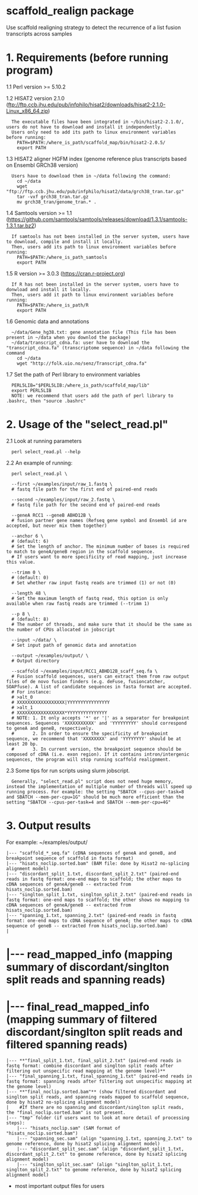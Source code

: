 # scaffold_realign package
Use scaffold realigning strategy to detect the recurrence of a list fusion transcripts across samples

# 1. Requirements (before running program)
  1.1 Perl version >= 5.10.2
  
  1.2 HISAT2 version 2.1.0 (ftp://ftp.ccb.jhu.edu/pub/infphilo/hisat2/downloads/hisat2-2.1.0-Linux_x86_64.zip)
  
      The executable files have been integrated in ~/bin/hisat2-2.1.0/, users do not have to download and install it independently.
      Users only need to add its path to linux environment variables before running: 
        PATH=$PATH:/where_is_path/scaffold_map/bin/hisat2-2.0.5/
        export PATH

  1.3 HISAT2 aligner HGFM index (genome reference plus transcripts based on Ensembl GRCh38 version) 
      
      Users have to download them in ~/data following the command:
        cd ~/data
        wget "ftp://ftp.ccb.jhu.edu/pub/infphilo/hisat2/data/grch38_tran.tar.gz"
        tar -vxf grch38_tran.tar.gz
        mv grch38_tran/genome_tran.* .
  
  1.4 Samtools version >= 1.1 (https://github.com/samtools/samtools/releases/download/1.3.1/samtools-1.3.1.tar.bz2)
      
      If samtools has not been installed in the server system, users have to download, compile and install it locally.
      Then, users add its path to linux environment variables before running:
        PATH=$PATH:/where_is_path_samtools
        export PATH
 
  1.5 R version >= 3.0.3 (https://cran.r-project.org)
      
      If R has not been installed in the server system, users have to donwload and install it locally.
      Then, users add it path to linux environment variables before running:
        PATH=$PATH:/where_is_path/R
        export PATH
    
  1.6 Genomic data and annotations
  
      ~/data/Gene_hg38.txt: gene annotation file (This file has been present in ~/data when you downlod the package)
      ~/data/transcript_cdna.fa: user have to download the "transcript_cdna.fa" (transcriptome sequence) in ~/data following the command
        cd ~/data
        wget "http://folk.uio.no/senz/Transcript_cdna.fa"
        
  1.7 Set the path of Perl library to environment variables
  
      PERL5LIB="$PERL5LIB:/where_is_path/scaffold_map/lib"
      export PERL5LIB
      NOTE: we recommend that users add the path of perl library to .bashrc, then "source .bashrc"
        
# 2. Usage of the "select_read.pl"
  2.1 Look at running parameters
      
      perl select_read.pl --help

  2.2 An example of running:
      
      perl select_read.pl \
      
      --first ~/examples/input/raw_1.fastq \ 
      # fastq file path for the first end of paired-end reads
      
      --second ~/examples/input/raw_2.fastq \
      # fastq file path for the second end of paired-end reads
      
      --geneA RCC1 --geneB ABHD12B \
      # fusion partner gene names (Refseq gene symbol and Ensembl id are accepted, but never mix them together)
      
      --anchor 6 \ 
      # (default: 6)
      # Set the length of anchor. The minimum number of bases is required to match to geneA/geneB region in the scaffold sequence.
      # If users want to more specificity of read mapping, just increase this value.
      
      --trimm 0 \
      # (default: 0)
      # Set whether raw input fastq reads are trimmed (1) or not (0)
      
      --length 48 \
      # Set the maximum length of fastq read, this option is only available when raw fastq reads are trimmed (--trimm 1)
      
      --p 8 \ 
      # (default: 8)
      # The number of threads, and make sure that it should be the same as the number of CPUs allocated in jobscript
      
      --input ~/data/ \
      # Set input path of genomic data and annotation
      
      --output ~/examples/output/ \
      # Output directory
      
      --scaffold ~/examples/input/RCC1_ABHD12B_scaff_seq.fa \
      # Fusion scaffold sequences, users can extract them from raw output files of de novo fusion finders (e.g. deFuse, fusioncatcher, SOAPfuse). A list of candidate sequences in fasta format are accepted. 
      # For instance:
      #	>alt_0
      #	XXXXXXXXXXXXXXXXXX|YYYYYYYYYYYYYYYY
      #	>alt_1
      #	XXXXXXXXXXXXXXXXXX*YYYYYYYYYYYYYYY
      # NOTE: 1. It only accepts '*' or '|' as a separator for breakpoint sequences. Sequences 'XXXXXXXXXXX' and 'YYYYYYYYY' should correspond to geneA and geneB, respectively.
      #       2. In order to ensure the specificity of breakpoint sequence, we recommend that 'XXXXXXXX' and 'YYYYYYYY' should be at least 20 bp.
      #       3. In current version, the breakpoint sequence should be composed of cDNA (i.e. exon region). If it contains intron/intergenic sequences, the program will stop running scaffold realignment.

  2.3 Some tips for run scripts using slurm jobscript.
  
      Generally, "select_read.pl" script does not need huge memory, instead the implementation of multiple number of threads will speed up running process. For example: the setting "SBATCH --cpus-per-task=8 and SBATCH --mem-per-cpu=1G" should be much more efficient than the setting "SBATCH --cpus-per-task=4 and SBATCH --mem-per-cpu=4G"
      
# 3. Output results
  For example: ~/examples/output/
    
    |--- "scaffold_*_seq.fa" (cDNA sequences of geneA and geneB, and breakpoint sequence of scaffold in fasta format)
    |--- "hisats_noclip.sorted.bam" (BAM file: done by Hisat2 no-splicing alignment model)
    |--- "discordant_split_1.txt, discordant_split_2.txt" (paired-end reads in fastq format: one-end maps to scaffold; the other maps to cDNA sequences of geneA/geneB -- extracted from hisats_noclip.sorted.bam)
    |--- "singlton_split_1.txt, singlton_split_2.txt" (paired-end reads in fastq format: one-end maps to scaffold; the other shows no mapping to cDNA sequences of geneA/geneB -- extracted from hisats_noclip.sorted.bam)
    |--- "spanning_1.txt, spanning_2.txt" (paired-end reads in fastq format: one-end maps to cDNA sequence of geneA; the other maps to cDNA sequence of geneB -- extracted from hisats_noclip.sorted.bam)
    |
  # |--- read_mapped_info (mapping summary of discordant/singlton split reads and spanning reads)
  # |--- final_read_mapped_info (mapping summary of filtered discordant/singlton split reads and filtered spanning reads)
    |--- **"final_split_1.txt, final_split_2.txt" (paired-end reads in fastq format: combine discordant and singlton split reads after filtering out unspecific read mapping at the genome level)**
    |--- "final_spanning_1.txt, final_spanning_1.txt" (paired-end reads in fastq format: spanning reads after filtering out unspecific mapping at the genome level)
    |--- **"final_noclip.sorted.bam"** (show filtered discordant and singlton split reads, and spanning reads mapped to scaffold sequence, done by hisat2 no-splicing alignment model)
    |    #If there are no spanning and discordant/singlton split reads, the "final_noclip.sorted.bam" is not present.
    |--- "tmp" folder (if users want to look at more detail of processing steps):
        |--- "hisats_noclip.sam" (SAM format of "hisats_noclip.sorted.bam")
        |--- "spanning_sec.sam" (align "spanning_1.txt, spanning_2.txt" to genome reference, done by hisat2 splicing alignment model)
        |--- "discordant_split_sec.sam" (align "discordant_split_1.txt, discordant_split_2.txt" to genome reference, done by hisat2 splicing alignment model)
        |--- "singlton_split_sec.sam" (align "singlton_split_1.txt, singlton_split_2.txt" to genome reference, done by hisat2 splicing alignment model)
   * most important output files for users

